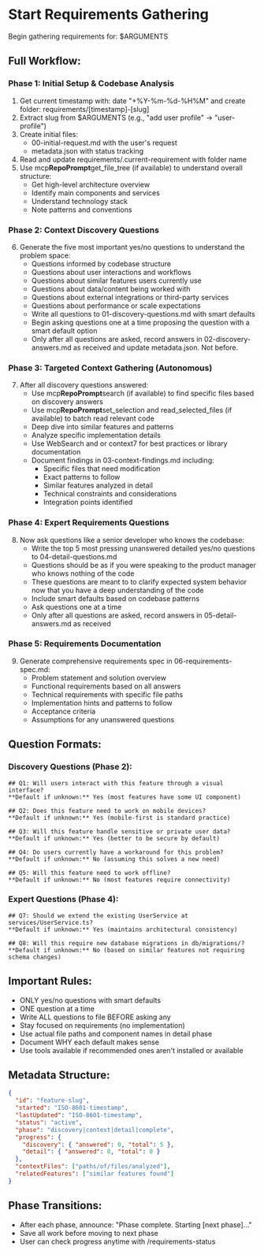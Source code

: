 # Start Requirements Gathering

Begin gathering requirements for: $ARGUMENTS

## Full Workflow:

### Phase 1: Initial Setup & Codebase Analysis

1. Get current timestamp with: date "+%Y-%m-%d-%H%M" and create folder: requirements/[timestamp]-[slug]
2. Extract slug from $ARGUMENTS (e.g., "add user profile" → "user-profile")
3. Create initial files:
   - 00-initial-request.md with the user's request
   - metadata.json with status tracking
4. Read and update requirements/.current-requirement with folder name
5. Use mcp**RepoPrompt**get_file_tree (if available) to understand overall structure:
   - Get high-level architecture overview
   - Identify main components and services
   - Understand technology stack
   - Note patterns and conventions

### Phase 2: Context Discovery Questions

6. Generate the five most important yes/no questions to understand the problem space:
   - Questions informed by codebase structure
   - Questions about user interactions and workflows
   - Questions about similar features users currently use
   - Questions about data/content being worked with
   - Questions about external integrations or third-party services
   - Questions about performance or scale expectations
   - Write all questions to 01-discovery-questions.md with smart defaults
   - Begin asking questions one at a time proposing the question with a smart default option
   - Only after all questions are asked, record answers in 02-discovery-answers.md as received and update metadata.json. Not before.

### Phase 3: Targeted Context Gathering (Autonomous)

7. After all discovery questions answered:
   - Use mcp**RepoPrompt**search (if available) to find specific files based on discovery answers
   - Use mcp**RepoPrompt**set_selection and read_selected_files (if available) to batch read relevant code
   - Deep dive into similar features and patterns
   - Analyze specific implementation details
   - Use WebSearch and or context7 for best practices or library documentation
   - Document findings in 03-context-findings.md including:
     - Specific files that need modification
     - Exact patterns to follow
     - Similar features analyzed in detail
     - Technical constraints and considerations
     - Integration points identified

### Phase 4: Expert Requirements Questions

8. Now ask questions like a senior developer who knows the codebase:
   - Write the top 5 most pressing unanswered detailed yes/no questions to 04-detail-questions.md
   - Questions should be as if you were speaking to the product manager who knows nothing of the code
   - These questions are meant to to clarify expected system behavior now that you have a deep understanding of the code
   - Include smart defaults based on codebase patterns
   - Ask questions one at a time
   - Only after all questions are asked, record answers in 05-detail-answers.md as received

### Phase 5: Requirements Documentation

9. Generate comprehensive requirements spec in 06-requirements-spec.md:
   - Problem statement and solution overview
   - Functional requirements based on all answers
   - Technical requirements with specific file paths
   - Implementation hints and patterns to follow
   - Acceptance criteria
   - Assumptions for any unanswered questions

## Question Formats:

### Discovery Questions (Phase 2):

```
## Q1: Will users interact with this feature through a visual interface?
**Default if unknown:** Yes (most features have some UI component)

## Q2: Does this feature need to work on mobile devices?
**Default if unknown:** Yes (mobile-first is standard practice)

## Q3: Will this feature handle sensitive or private user data?
**Default if unknown:** Yes (better to be secure by default)

## Q4: Do users currently have a workaround for this problem?
**Default if unknown:** No (assuming this solves a new need)

## Q5: Will this feature need to work offline?
**Default if unknown:** No (most features require connectivity)
```

### Expert Questions (Phase 4):

```
## Q7: Should we extend the existing UserService at services/UserService.ts?
**Default if unknown:** Yes (maintains architectural consistency)

## Q8: Will this require new database migrations in db/migrations/?
**Default if unknown:** No (based on similar features not requiring schema changes)
```

## Important Rules:

- ONLY yes/no questions with smart defaults
- ONE question at a time
- Write ALL questions to file BEFORE asking any
- Stay focused on requirements (no implementation)
- Use actual file paths and component names in detail phase
- Document WHY each default makes sense
- Use tools available if recommended ones aren't installed or available

## Metadata Structure:

```json
{
  "id": "feature-slug",
  "started": "ISO-8601-timestamp",
  "lastUpdated": "ISO-8601-timestamp",
  "status": "active",
  "phase": "discovery|context|detail|complete",
  "progress": {
    "discovery": { "answered": 0, "total": 5 },
    "detail": { "answered": 0, "total": 0 }
  },
  "contextFiles": ["paths/of/files/analyzed"],
  "relatedFeatures": ["similar features found"]
}
```

## Phase Transitions:

- After each phase, announce: "Phase complete. Starting [next phase]..."
- Save all work before moving to next phase
- User can check progress anytime with /requirements-status
